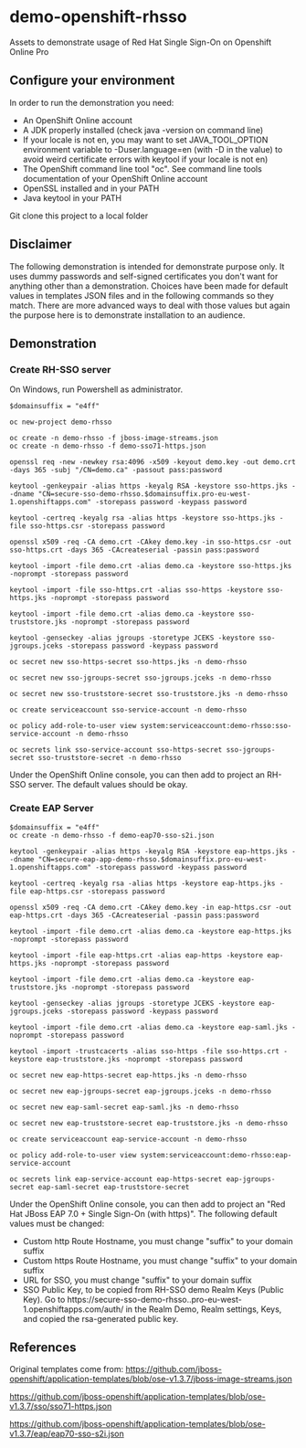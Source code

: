 # demo-openshift-rhsso
Assets to demonstrate usage of Red Hat Single Sign-On on Openshift Online Pro

## Configure your environment

In order to run the demonstration you need:
- An OpenShift Online account
- A JDK properly installed (check java -version on command line)
- If your locale is not en, you may want to set JAVA_TOOL_OPTION environment variable to -Duser.language=en (with -D in the value) to avoid weird certificate errors with keytool
if your locale is not en)
- The OpenShift command line tool "oc". See command line tools documentation of your OpenShift Online account
- OpenSSL installed and in your PATH
- Java keytool in your PATH

Git clone this project to a local folder

## Disclaimer

The following demonstration is intended for demonstrate purpose only.
It uses dummy passwords and self-signed certificates you don't want for anything other than a demonstration.
Choices have been made for default values in templates JSON files and in the following commands so they match. There are more advanced ways to deal with those values but again the purpose here is to demonstrate installation to an audience.

## Demonstration

### Create RH-SSO server

On Windows, run Powershell as administrator.

```
$domainsuffix = "e4ff"

oc new-project demo-rhsso

oc create -n demo-rhsso -f jboss-image-streams.json
oc create -n demo-rhsso -f demo-sso71-https.json

openssl req -new -newkey rsa:4096 -x509 -keyout demo.key -out demo.crt -days 365 -subj "/CN=demo.ca" -passout pass:password

keytool -genkeypair -alias https -keyalg RSA -keystore sso-https.jks --dname "CN=secure-sso-demo-rhsso.$domainsuffix.pro-eu-west-1.openshiftapps.com" -storepass password -keypass password
 
keytool -certreq -keyalg rsa -alias https -keystore sso-https.jks -file sso-https.csr -storepass password
 
openssl x509 -req -CA demo.crt -CAkey demo.key -in sso-https.csr -out sso-https.crt -days 365 -CAcreateserial -passin pass:password
 
keytool -import -file demo.crt -alias demo.ca -keystore sso-https.jks -noprompt -storepass password
 
keytool -import -file sso-https.crt -alias sso-https -keystore sso-https.jks -noprompt -storepass password
 
keytool -import -file demo.crt -alias demo.ca -keystore sso-truststore.jks -noprompt -storepass password
 
keytool -genseckey -alias jgroups -storetype JCEKS -keystore sso-jgroups.jceks -storepass password -keypass password 

oc secret new sso-https-secret sso-https.jks -n demo-rhsso
 
oc secret new sso-jgroups-secret sso-jgroups.jceks -n demo-rhsso
 
oc secret new sso-truststore-secret sso-truststore.jks -n demo-rhsso
 
oc create serviceaccount sso-service-account -n demo-rhsso
 
oc policy add-role-to-user view system:serviceaccount:demo-rhsso:sso-service-account -n demo-rhsso
 
oc secrets link sso-service-account sso-https-secret sso-jgroups-secret sso-truststore-secret -n demo-rhsso
```

Under the OpenShift Online console, you can then add to project an RH-SSO server.
The default values should be okay.

### Create EAP Server

```
$domainsuffix = "e4ff"
oc create -n demo-rhsso -f demo-eap70-sso-s2i.json

keytool -genkeypair -alias https -keyalg RSA -keystore eap-https.jks --dname "CN=secure-eap-app-demo-rhsso.$domainsuffix.pro-eu-west-1.openshiftapps.com" -storepass password -keypass password
 
keytool -certreq -keyalg rsa -alias https -keystore eap-https.jks -file eap-https.csr -storepass password
 
openssl x509 -req -CA demo.crt -CAkey demo.key -in eap-https.csr -out eap-https.crt -days 365 -CAcreateserial -passin pass:password
 
keytool -import -file demo.crt -alias demo.ca -keystore eap-https.jks -noprompt -storepass password
 
keytool -import -file eap-https.crt -alias eap-https -keystore eap-https.jks -noprompt -storepass password
 
keytool -import -file demo.crt -alias demo.ca -keystore eap-truststore.jks -noprompt -storepass password
 
keytool -genseckey -alias jgroups -storetype JCEKS -keystore eap-jgroups.jceks -storepass password -keypass password
 
keytool -import -file demo.crt -alias demo.ca -keystore eap-saml.jks -noprompt -storepass password
 
keytool -import -trustcacerts -alias sso-https -file sso-https.crt -keystore eap-truststore.jks -noprompt -storepass password

oc secret new eap-https-secret eap-https.jks -n demo-rhsso
 
oc secret new eap-jgroups-secret eap-jgroups.jceks -n demo-rhsso
 
oc secret new eap-saml-secret eap-saml.jks -n demo-rhsso
 
oc secret new eap-truststore-secret eap-truststore.jks -n demo-rhsso

oc create serviceaccount eap-service-account -n demo-rhsso

oc policy add-role-to-user view system:serviceaccount:demo-rhsso:eap-service-account

oc secrets link eap-service-account eap-https-secret eap-jgroups-secret eap-saml-secret eap-truststore-secret
```

Under the OpenShift Online console, you can then add to project an "Red Hat JBoss EAP 7.0 + Single Sign-On (with https)".
The following default values must be changed:
- Custom http Route Hostname, you must change "suffix" to your domain suffix
- Custom https Route Hostname, you must change "suffix" to your domain suffix
- URL for SSO, you must change "suffix" to your domain suffix
- SSO Public Key, to be copied from RH-SSO demo Realm Keys (Public Key). Go to https://secure-sso-demo-rhsso.<suffix>.pro-eu-west-1.openshiftapps.com/auth/ in the Realm Demo, Realm settings, Keys, and copied the rsa-generated public key.


## References

Original templates come from:
https://github.com/jboss-openshift/application-templates/blob/ose-v1.3.7/jboss-image-streams.json

https://github.com/jboss-openshift/application-templates/blob/ose-v1.3.7/sso/sso71-https.json

https://github.com/jboss-openshift/application-templates/blob/ose-v1.3.7/eap/eap70-sso-s2i.json


